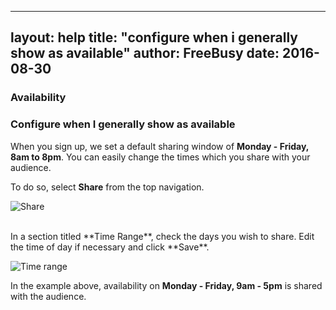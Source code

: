 
---
layout: help
title: "configure when i generally show as available"
author: FreeBusy
date: 2016-08-30
---


### **Availability**

### Configure when I generally show as available

When you sign up, we set a default sharing window of **Monday - Friday, 8am to 8pm**.
You can easily change the times which you share with your audience.

To do so, select **Share** from the top navigation.

![Share](http://i.imgur.com/Px64Woa.png)

<br>
In a section titled **Time Range**, check the days you wish to share.
Edit the time of day if necessary and click **Save**.

![Time range](http://i.imgur.com/iJBGvBD.png)

In the example above, availability on **Monday - Friday, 9am - 5pm** is shared with the audience.
